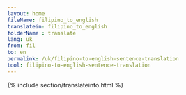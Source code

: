 ```yaml
---
layout: home
fileName: filipino_to_english
translatein: filipino_to_english
folderName : translate
lang: uk
from: fil
to: en
permalink: /uk/filipino-to-english-sentence-translation
tool: filipino-to-english-sentence-translation
---
```

{% include section/translateinto.html %}